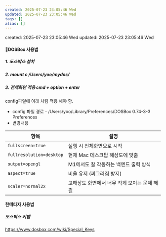 ```yaml
---
created: 2025-07-23 23:05:46 Wed
updated: 2025-07-23 23:05:46 Wed
tags: []
alias: []
---
```


created: 2025-07-23 23:05:46 Wed
updated: 2025-07-23 23:05:46 Wed

#### DOSBox 사용법

##### 1. 도스박스 설치

##### 2. mount c /Users/yoo/mydos/

##### 3. 전체화면 적용 cmd + option + enter
config파일에 아래 처럼 적용 해야 함.
- config 파일 경로 -  /Users/yoo/Library/Preferences/DOSBox 0.74-3-3 Preferences
- 변경내용

| 항목                       | 설명                        |
| ------------------------ | ------------------------- |
| `fullscreen=true`        | 실행 시 전체화면으로 시작            |
| `fullresolution=desktop` | 현재 Mac 데스크탑 해상도에 맞춤       |
| `output=opengl`          | M1에서도 잘 작동하는 백엔드 출력 방식    |
| `aspect=true`            | 비율 유지 (찌그러짐 방지)           |
| `scaler=normal2x`        | 고해상도 화면에서 너무 작게 보이는 문제 해결 |
#### 한메타자 사용법



##### 도스박스 키맵
https://www.dosbox.com/wiki/Special_Keys
